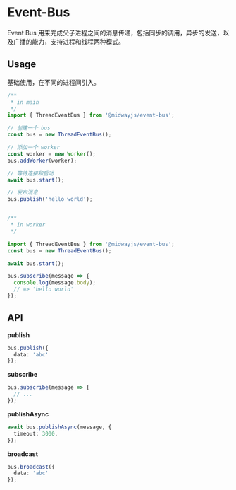 # Event-Bus

Event Bus 用来完成父子进程之间的消息传递，包括同步的调用，异步的发送，以及广播的能力，支持进程和线程两种模式。

## Usage

基础使用，在不同的进程间引入。

```ts
/**
 * in main
 */
import { ThreadEventBus } from '@midwayjs/event-bus';

// 创建一个 bus
const bus = new ThreadEventBus();

// 添加一个 worker
const worker = new Worker();
bus.addWorker(worker);

// 等待连接和启动
await bus.start();

// 发布消息
bus.publish('hello world');


/**
 * in worker
 */

import { ThreadEventBus } from '@midwayjs/event-bus';
const bus = new ThreadEventBus();

await bus.start();

bus.subscribe(message => {
  console.log(message.body);
  // => 'hello world'
});

```


## API

**publish**

```ts
bus.publish({
  data: 'abc'
});
```

**subscribe**

```ts
bus.subscribe(message => {
  // ...
});
```

**publishAsync**

```ts
await bus.publishAsync(message, {
  timeout: 3000,
});
```

**broadcast**

```ts
bus.broadcast({
  data: 'abc'
});
```
